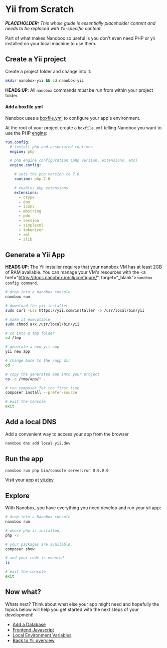 # Yii from Scratch

_**PLACEHOLDER:** This whole guide is essentially placeholder content and needs to be replaced with Yii-specific content._

Part of what makes Nanobox so useful is you don't even need PHP or yii installed on your local machine to use them.

## Create a Yii project
Create a project folder and change into it:

```bash
mkdir nanobox-yii && cd nanobox-yii
```

**HEADS UP**: All `nanobox` commands *must* be run from within your project folder.

#### Add a boxfile.yml
Nanobox uses a <a href="https://docs.nanobox.io/boxfile/" target="\_blank">boxfile.yml</a> to configure your app's environment.

At the root of your project create a `boxfile.yml` telling Nanobox you want to use the PHP <a href="https://docs.nanobox.io/engines/" target="\_blank">engine</a>:

```yaml
run.config:
  # install php and associated runtimes
  engine: php

  # php engine configuration (php version, extensions, etc)
  engine.config:

    # sets the php version to 7.0
    runtime: php-7.0

    # enables php extensions
    extensions:
      - ctype
      - dom
      - iconv
      - mbstring
      - pdo
      - session
      - simplexml
      - tokenizer
      - xml
      - zlib
```

## Generate a Yii App

**HEADS UP**: The Yii installer requires that your nanobox VM has at least 2GB of RAM available. You can manage your VM's resources with the <a href="https://docs.nanobox.io/cli/configure/", target="\_blank"><code>nanobox config command</code></a>.

```bash
# drop into a nanobox console
nanobox run

# download the yii installer
sudo curl -LsS https://yii.com/installer -o /usr/local/bin/yii

# make it executable
sudo chmod a+x /usr/local/bin/yii

# cd into a tmp folder
cd /tmp

# generate a new yii app
yii new app

# change back to the /app dir
cd -

# copy the generated app into your project
cp -a /tmp/app/* .

# run composer for the first time
composer install --prefer-source

# exit the console
exit
```

## Add a local DNS
Add a convenient way to access your app from the browser

```bash
nanobox dns add local yii.dev
```

## Run the app

```bash
nanobox run php bin/console server:run 0.0.0.0
```

Visit your app at <a href="http://yii.dev" target="\_blank">yii.dev</a>

## Explore
With Nanobox, you have everything you need develop and run your yii app:

```bash
# drop into a Nanobox console
nanobox run

# where php is installed,
php -v

# your packages are available,
composer show

# and your code is mounted
ls

# exit the console
exit
```

## Now what?
Whats next? Think about what else your app might need and hopefully the topics below will help you get started with the next steps of your development!

* [Add a Database](/php/yii/add-a-database)
* [Frontend Javascript](/php/yii/frontend-javascript)
* [Local Environment Variables](/php/yii/local-evars)
* [Back to Yii overview](/php/yii)
